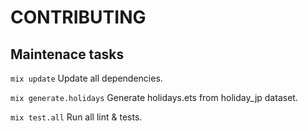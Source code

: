 CONTRIBUTING
==
Maintenace tasks
--
`mix update`
Update all dependencies.

`mix generate.holidays`
Generate holidays.ets from holiday_jp dataset.

`mix test.all`
Run all lint & tests.
